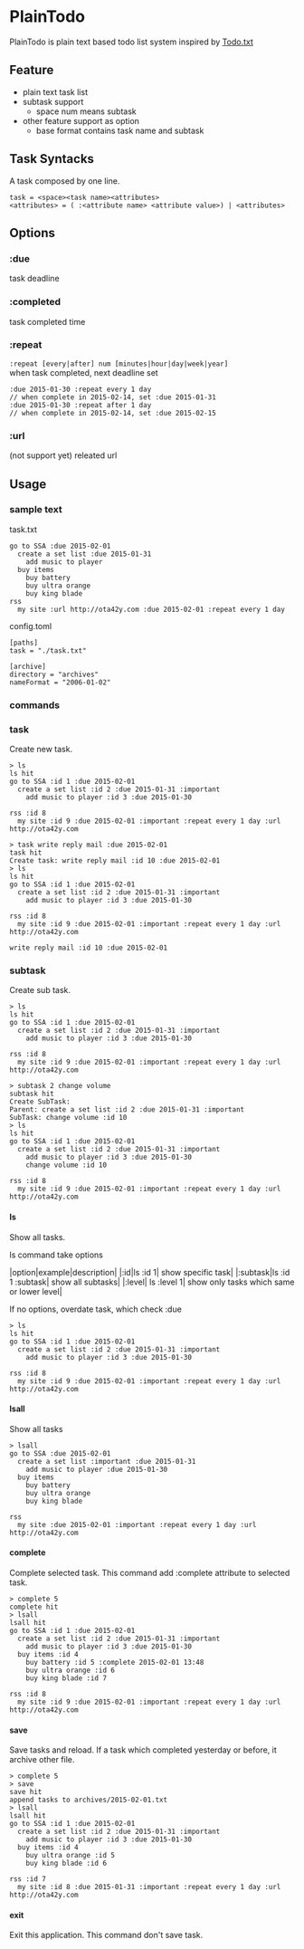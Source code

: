 # PlainTodo

PlainTodo is plain text based todo list system inspired by [Todo.txt](http://todotxt.com/)


## Feature

- plain text task list
- subtask support
  - space num means subtask
- other feature support as option
  - base format contains task name and subtask

## Task Syntacks

A task composed by one line.

```
task = <space><task name><attributes>
<attributes> = ( :<attribute name> <attribute value>) | <attributes>
```

## Options

### :due
  task deadline

### :completed
  task completed time

### :repeat
  `:repeat [every|after] num [minutes|hour|day|week|year]`  
  when task completed, next deadline set
  
```
:due 2015-01-30 :repeat every 1 day 
// when complete in 2015-02-14, set :due 2015-01-31
:due 2015-01-30 :repeat after 1 day 
// when complete in 2015-02-14, set :due 2015-02-15
```
  

### :url
  (not support yet)
  releated url


## Usage

### sample text
task.txt
```
go to SSA :due 2015-02-01
  create a set list :due 2015-01-31
    add music to player
  buy items
    buy battery
    buy ultra orange
    buy king blade
rss
  my site :url http://ota42y.com :due 2015-02-01 :repeat every 1 day
```

config.toml
```
[paths]
task = "./task.txt"

[archive]
directory = "archives"
nameFormat = "2006-01-02"
```

### commands

### task
Create new task.

```
> ls
ls hit
go to SSA :id 1 :due 2015-02-01
  create a set list :id 2 :due 2015-01-31 :important
    add music to player :id 3 :due 2015-01-30

rss :id 8
  my site :id 9 :due 2015-02-01 :important :repeat every 1 day :url http://ota42y.com
  
> task write reply mail :due 2015-02-01
task hit
Create task: write reply mail :id 10 :due 2015-02-01
> ls
ls hit
go to SSA :id 1 :due 2015-02-01
  create a set list :id 2 :due 2015-01-31 :important
    add music to player :id 3 :due 2015-01-30

rss :id 8
  my site :id 9 :due 2015-02-01 :important :repeat every 1 day :url http://ota42y.com
  
write reply mail :id 10 :due 2015-02-01
```

### subtask
Create sub task.

```
> ls
ls hit
go to SSA :id 1 :due 2015-02-01
  create a set list :id 2 :due 2015-01-31 :important
    add music to player :id 3 :due 2015-01-30

rss :id 8
  my site :id 9 :due 2015-02-01 :important :repeat every 1 day :url http://ota42y.com
  
> subtask 2 change volume
subtask hit
Create SubTask:
Parent: create a set list :id 2 :due 2015-01-31 :important
SubTask: change volume :id 10
> ls
ls hit
go to SSA :id 1 :due 2015-02-01
  create a set list :id 2 :due 2015-01-31 :important
    add music to player :id 3 :due 2015-01-30
    change volume :id 10

rss :id 8
  my site :id 9 :due 2015-02-01 :important :repeat every 1 day :url http://ota42y.com
```

#### ls
Show all tasks.

ls command take options

|option|example|description|
|:id|ls :id 1| show specific task|
|:subtask|ls :id 1 :subtask| show all subtasks|
|:level| ls :level 1| show only tasks which same or lower level|

If no options, overdate task, which check :due

```
> ls
ls hit
go to SSA :id 1 :due 2015-02-01
  create a set list :id 2 :due 2015-01-31 :important
    add music to player :id 3 :due 2015-01-30

rss :id 8
  my site :id 9 :due 2015-02-01 :important :repeat every 1 day :url http://ota42y.com
```

#### lsall
Show all tasks
```
> lsall
go to SSA :due 2015-02-01
  create a set list :important :due 2015-01-31
    add music to player :due 2015-01-30
  buy items
    buy battery
    buy ultra orange
    buy king blade

rss
  my site :due 2015-02-01 :important :repeat every 1 day :url http://ota42y.com
```

#### complete
Complete selected task.
This command add :complete attribute to selected task.
```
> complete 5
complete hit
> lsall
lsall hit
go to SSA :id 1 :due 2015-02-01
  create a set list :id 2 :due 2015-01-31 :important
    add music to player :id 3 :due 2015-01-30
  buy items :id 4
    buy battery :id 5 :complete 2015-02-01 13:48
    buy ultra orange :id 6
    buy king blade :id 7

rss :id 8
  my site :id 9 :due 2015-02-01 :important :repeat every 1 day :url http://ota42y.com
```

#### save
Save tasks and reload.
If a task which completed yesterday or before, it archive other file.

```
> complete 5
> save
save hit
append tasks to archives/2015-02-01.txt
> lsall
lsall hit
go to SSA :id 1 :due 2015-02-01
  create a set list :id 2 :due 2015-01-31 :important
    add music to player :id 3 :due 2015-01-30
  buy items :id 4
    buy ultra orange :id 5
    buy king blade :id 6

rss :id 7
  my site :id 8 :due 2015-01-31 :important :repeat every 1 day :url http://ota42y.com
```

#### exit
Exit this application.
This command don't save task.
